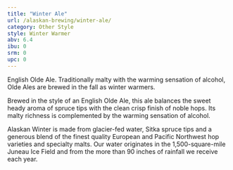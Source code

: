 ```yaml
---
title: "Winter Ale"
url: /alaskan-brewing/winter-ale/
category: Other Style
style: Winter Warmer
abv: 6.4
ibu: 0
srm: 0
upc: 0
---
```

English Olde Ale. Traditionally malty with the warming sensation of alcohol, Olde Ales are brewed in the fall as winter warmers.

Brewed in the style of an English Olde Ale, this ale balances the sweet heady aroma of spruce tips with the clean crisp finish of noble hops. Its malty richness is complemented by the warming sensation of alcohol.

Alaskan Winter is made from glacier-fed water, Sitka spruce tips and a generous blend of the finest quality European and Pacific Northwest hop varieties and specialty malts. Our water originates in the 1,500-square-mile Juneau Ice Field and from the more than 90 inches of rainfall we receive each year.
